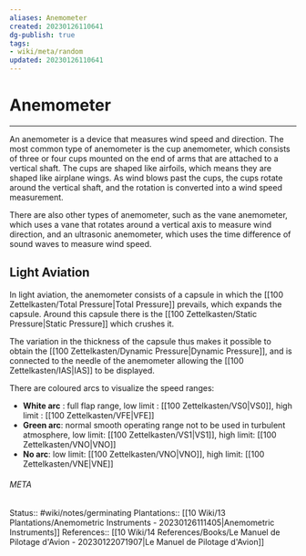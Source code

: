 ```yaml
---
aliases: Anemometer
created: 20230126110641
dg-publish: true
tags:
- wiki/meta/random
updated: 20230126110641
---
```

# Anemometer
---
An anemometer is a device that measures wind speed and direction. The most common type of anemometer is the cup anemometer, which consists of three or four cups mounted on the end of arms that are attached to a vertical shaft. The cups are shaped like airfoils, which means they are shaped like airplane wings. As wind blows past the cups, the cups rotate around the vertical shaft, and the rotation is converted into a wind speed measurement.

There are also other types of anemometer, such as the vane anemometer, which uses a vane that rotates around a vertical axis to measure wind direction, and an ultrasonic anemometer, which uses the time difference of sound waves to measure wind speed.

## Light Aviation
In light aviation, the anemometer consists of a capsule in which the [[100 Zettelkasten/Total Pressure\|Total Pressure]] prevails, which expands the capsule. Around this capsule there is the [[100 Zettelkasten/Static Pressure\|Static Pressure]] which crushes it.

The variation in the thickness of the capsule thus makes it possible to obtain the [[100 Zettelkasten/Dynamic Pressure\|Dynamic Pressure]], and is connected to the needle of the anemometer allowing the [[100 Zettelkasten/IAS\|IAS]] to be displayed.

There are coloured arcs to visualize the speed ranges:
- **White arc** : full flap range, low limit : [[100 Zettelkasten/VS0\|VS0]], high limit : [[100 Zettelkasten/VFE\|VFE]]
- **Green arc**: normal smooth operating range not to be used in turbulent atmosphere, low limit: [[100 Zettelkasten/VS1\|VS1]], high limit: [[100 Zettelkasten/VNO\|VNO]]
- **No arc**: low limit: [[100 Zettelkasten/VNO\|VNO]], high limit: [[100 Zettelkasten/VNE\|VNE]]




###### META
Status:: #wiki/notes/germinating 
Plantations:: [[10 Wiki/13 Plantations/Anemometric Instruments - 20230126111405\|Anemometric Instruments]]
References:: [[10 Wiki/14 References/Books/Le Manuel de Pilotage d'Avion - 20230122071907\|Le Manuel de Pilotage d'Avion]]
